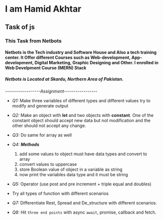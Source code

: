 # I am Hamid Akhtar
## Task of js

### This Task from Netbots
#### Netbots is the Tech industry and Software House and Also a tech training center. It Offer different Courses such as Web-development, App-development, Digital Marketing, Graphic Designing and Other. I enrolled in Web Develpment Course (MERN) Stack

##### Netbots is Located at Skardu, Northern Area of Pakistan.

*------------------Assignment-----------------*
- *Q1:* Make three variables of different types and different values try to modify and generate output 

- *Q2:* Make an object with **let** and two objects with **constant**. One of the constant object should accept new data but not modification and the other should not accept any change.

- *Q3:* Do same for array as well
- *Q4:* ***Methods***
    1. add some values to object must have data types and convert to array
    2. convert values to uppercase
    3. store Boolean value of object in a variable as string
    4. now print the variables data type and it must be string
    
- *Q5:* Operator (use post and pre increment + triple equal and doubles)
- Try all types of function with different scenarios
- *Q7:* Differentiate Rest, Spread and De_structure with different scenarios.
- *Q8:* Hit ``three end points`` with async `await`, promise, callback and fetch.
